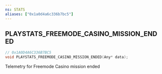 ```yaml
---
ns: STATS
aliases: ["0x1a0d4a6c336b7bc5"]
---
```

## PLAYSTATS_FREEMODE_CASINO_MISSION_ENDED

```c
// 0x1A0D4A6C336B7BC5
void PLAYSTATS_FREEMODE_CASINO_MISSION_ENDED(Any* data);
```

Telemetry for Freemode Casino mission ended

